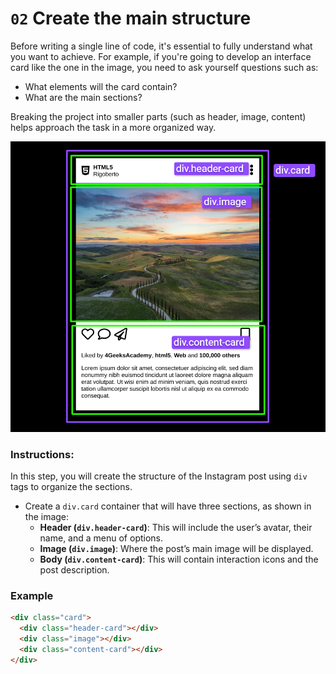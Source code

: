 # `02` Create the main structure

Before writing a single line of code, it's essential to fully understand what you want to achieve. For example, if you're going to develop an interface card like the one in the image, you need to ask yourself questions such as:

- What elements will the card contain?  
- What are the main sections?

Breaking the project into smaller parts (such as header, image, content) helps approach the task in a more organized way.

![main-structure](../../assets/main-structure.png)

### Instructions:

In this step, you will create the structure of the Instagram post using `div` tags to organize the sections.

- Create a `div.card` container that will have three sections, as shown in the image:
  - **Header (`div.header-card`)**: This will include the user’s avatar, their name, and a menu of options.
  - **Image (`div.image`)**: Where the post’s main image will be displayed.
  - **Body (`div.content-card`)**: This will contain interaction icons and the post description.


### Example

```html
<div class="card">
  <div class="header-card"></div>
  <div class="image"></div>
  <div class="content-card"></div>
</div>
```